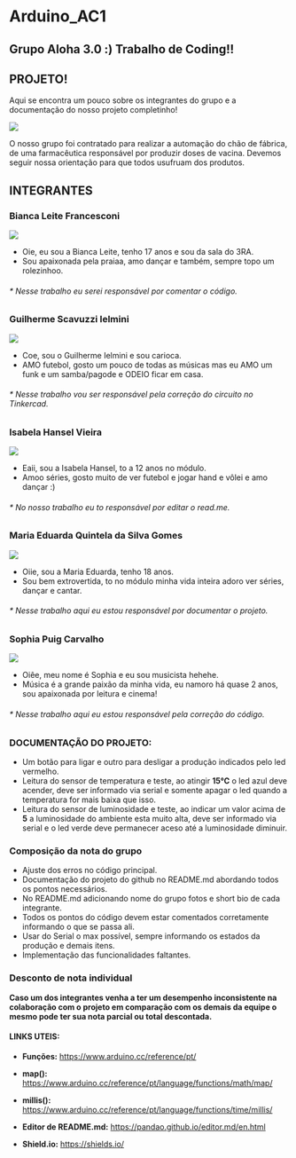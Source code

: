 # Arduino_AC1
## Grupo Aloha 3.0 :) Trabalho de Coding!!

## PROJETO!

Aqui se encontra um pouco sobre os integrantes do grupo e a documentação do nosso projeto completinho!

![](https://github.com/Leoruiz197/Arduino_AC1/blob/main/AC1.png)

O nosso grupo foi contratado para realizar a automação do chão de fábrica, de uma farmacêutica responsável por produzir doses de vacina.
Devemos seguir nossa orientação para que todos usufruam dos produtos.

## INTEGRANTES

### **Bianca Leite Francesconi**

![](https://github.com/Aloha3-0/Arduino_AC1/blob/main/bianca.jpeg)
  
* Oie, eu sou a Bianca Leite, tenho 17 anos e sou da sala do 3RA.
* Sou apaixonada pela praiaa, amo dançar e também, sempre topo um rolezinhoo. 
###### * Nesse trabalho eu serei responsável por comentar o código.



### **Guilherme Scavuzzi Ielmini**

![](https://github.com/Aloha3-0/Arduino_AC1/blob/main/guilherme.jpeg)

* Coe, sou o Guilherme Ielmini e sou carioca.
* AMO futebol, gosto um pouco de todas as músicas mas eu AMO um funk e um samba/pagode e ODEIO ficar em casa. 
###### * Nesse trabalho vou ser responsável pela correção do circuito no Tinkercad.



### **Isabela Hansel Vieira**

![](https://github.com/Aloha3-0/Arduino_AC1/blob/main/isabela.jpeg)

* Eaii, sou a Isabela Hansel, to a 12 anos no módulo.
* Amoo séries, gosto muito de ver futebol e jogar hand e vôlei e amo dançar :) 
###### * No nosso trabalho eu to responsável por editar o read.me. 



### **Maria Eduarda Quintela da Silva Gomes**

![](https://github.com/Aloha3-0/Arduino_AC1/blob/main/mariaeduarda.jpeg)

* Oiie, sou a Maria Eduarda, tenho 18 anos.
* Sou bem extrovertida, to no módulo minha vida inteira adoro ver séries, dançar e cantar.
###### * Nesse trabalho aqui eu estou responsável por documentar o projeto.



### **Sophia Puig Carvalho**

![](https://github.com/Aloha3-0/Arduino_AC1/blob/main/sophia.jpeg)

* Oiêe, meu nome é Sophia e eu sou musicista hehehe.
* Música é a grande paixão da minha vida, eu namoro há quase 2 anos, sou apaixonada por leitura e cinema! 
###### * Nesse trabalho aqui eu estou responsável pela correção do código.




### DOCUMENTAÇÃO DO PROJETO:

- Um botão para ligar e outro para desligar a produção indicados pelo led vermelho.
- Leitura do sensor de temperatura e teste, ao atingir **15℃** o led azul deve acender, deve ser informado via serial e somente apagar o led quando a temperatura for mais baixa que isso.
- Leitura do sensor de luminosidade e teste, ao indicar um valor acima de **5** a luminosidade do ambiente esta muito alta, deve ser informado via serial e o led verde deve permanecer aceso até a luminosidade diminuir.

### Composição da nota do grupo
- Ajuste dos erros no código principal.
- Documentação do projeto do github no README.md abordando todos os pontos necessários.
- No README.md adicionando nome do grupo fotos e short bio de cada integrante.
- Todos os pontos do código devem estar comentados corretamente informando o que se passa ali.
- Usar do Serial o max possível, sempre informando os estados da produção e demais itens.
- Implementação das funcionalidades faltantes.

### Desconto de nota individual

**Caso um dos integrantes venha a ter um desempenho inconsistente na colaboração com o projeto em comparação com os demais da equipe o mesmo pode ter sua nota parcial ou total descontada.**

#### LINKS UTEIS:

- **Funções:** https://www.arduino.cc/reference/pt/
- **map():** https://www.arduino.cc/reference/pt/language/functions/math/map/
- **millis():** https://www.arduino.cc/reference/pt/language/functions/time/millis/

- **Editor de README.md:** https://pandao.github.io/editor.md/en.html
- **Shield.io:** https://shields.io/
